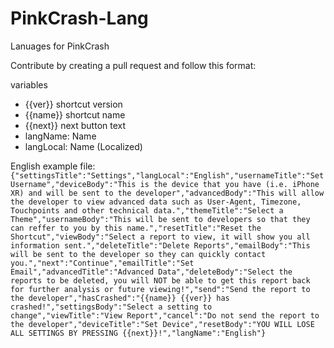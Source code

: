 # PinkCrash-Lang
Lanuages for PinkCrash


Contribute by creating a pull request and follow this format:

variables
- {{ver}} shortcut version
- {{name}} shortcut name
- {{next}} next button text
- langName: Name
- langLocal: Name (Localized)

English example file:
`
{"settingsTitle":"Settings","langLocal":"English","usernameTitle":"Set Username","deviceBody":"This is the device that you have (i.e. iPhone XR) and will be sent to the developer","advancedBody":"This will allow the developer to view advanced data such as User-Agent, Timezone, Touchpoints and other technical data.","themeTitle":"Select a Theme","usernameBody":"This will be sent to developers so that they can reffer to you by this name.","resetTitle":"Reset the Shortcut","viewBody":"Select a report to view, it will show you all information sent.","deleteTitle":"Delete Reports","emailBody":"This will be sent to the developer so they can quickly contact you.","next":"Continue","emailTitle":"Set Email","advancedTitle":"Advanced Data","deleteBody":"Select the reports to be deleted, you will NOT be able to get this report back for further analysis or future viewing!","send":"Send the report to the developer","hasCrashed":"{{name}} {{ver}} has crashed!","settingsBody":"Select a setting to change","viewTitle":"View Report","cancel":"Do not send the report to the developer","deviceTitle":"Set Device","resetBody":"YOU WILL LOSE ALL SETTINGS BY PRESSING {{next}}!","langName":"English"}
`
